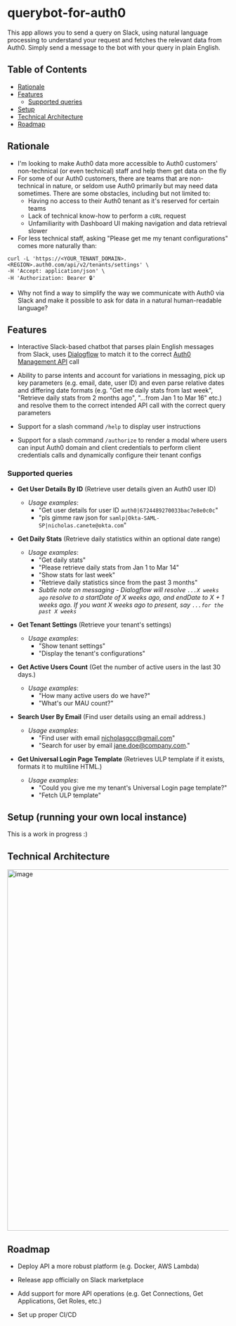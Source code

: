 # querybot-for-auth0

This app allows you to send a query on Slack, using natural language processing to understand your request and fetches the relevant data from Auth0. Simply send a message to the bot with your query in plain English.

## Table of Contents

- [Rationale](#rationale)
- [Features](#features)
  - [Supported queries](#supported-queries)
- [Setup](#setup)
- [Technical Architecture](#technical-architecture)
- [Roadmap](#roadmap)

## Rationale

- I'm looking to make Auth0 data more accessible to Auth0 customers' non-technical (or even technical) staff and help them get data on the fly
- For some of our Auth0 customers, there are teams that are non-technical in nature, or seldom use Auth0 primarily but may need data sometimes. There are some obstacles, including but not limited to:
  - Having no access to their Auth0 tenant as it's reserved for certain teams
  - Lack of technical know-how to perform a `cURL` request
  - Unfamiliarity with Dashboard UI making navigation and data retrieval slower
- For less technical staff, asking "Please get me my tenant configurations" comes more naturally than:
```
curl -L 'https://<YOUR_TENANT_DOMAIN>.<REGION>.auth0.com/api/v2/tenants/settings' \
-H 'Accept: application/json' \
-H 'Authorization: Bearer 🔒'
```
- Why not find a way to simplify the way we communicate with Auth0 via Slack and make it possible to ask for data in a natural human-readable language?

## Features

- Interactive Slack-based chatbot that parses plain English messages from Slack, uses [Dialogflow](https://cloud.google.com/products/conversational-agents?hl=en) to match it to the correct [Auth0 Management API](https://auth0.com/docs/api/management/v2/introduction) call

- Ability to parse intents and account for variations in messaging, pick up key parameters (e.g. email, date, user ID) and even parse relative dates and differing date formats (e.g. "Get me daily stats from last week", "Retrieve daily stats from 2 months ago", "...from Jan 1 to Mar 16" etc.) and resolve them to the correct intended API call with the correct query parameters

- Support for a slash command `/help` to display user instructions

- Support for a slash command `/authorize` to render a modal where users can input Auth0 domain and client credentials to perform client credentials calls and dynamically configure their tenant configs

### Supported queries
- **Get User Details By ID** (Retrieve user details given an Auth0 user ID)
  - <em>Usage examples</em>:
    - "Get user details for user ID `auth0|6724489270033bac7e8e0c0c`"
    - "pls gimme raw json for `samlp|Okta-SAML-SP|nicholas.canete@okta.com`"
      
- **Get Daily Stats** (Retrieve daily statistics within an optional date range)
  - <em>Usage examples</em>:
    - "Get daily stats"
    - "Please retrieve daily stats from Jan 1 to Mar 14"
    - "Show stats for last week"
    - "Retrieve daily statistics since from the past 3 months"
    - <em>Subtle note on messaging - Dialogflow will resolve `...X weeks ago` resolve to a startDate of X weeks ago, and endDate to X + 1 weeks ago. If you want X weeks ago to present, say `...for the past X weeks`</em>
    
- **Get Tenant Settings** (Retrieve your tenant's settings)
  - <em>Usage examples</em>:
    - "Show tenant settings"
    - "Display the tenant's configurations"
   
- **Get Active Users Count** (Get the number of active users in the last 30 days.)
  - <em>Usage examples</em>:
    - "How many active users do we have?"
    - "What's our MAU count?"
   
- **Search User By Email** (Find user details using an email address.)
  - <em>Usage examples</em>:
    - "Find user with email nicholasgcc@gmail.com"
    - "Search for user by email jane.doe@company.com."
   
- **Get Universal Login Page Template** (Retrieves ULP template if it exists, formats it to multiline HTML.)
  - <em>Usage examples</em>:
    - "Could you give me my tenant's Universal Login page template?"
    - "Fetch ULP template"
   
## Setup (running your own local instance)

This is a work in progress :)

## Technical Architecture

<img width="820" alt="image" src="https://github.com/user-attachments/assets/093d0ef8-3d95-4411-b478-fd542ae52b15">


## Roadmap
  
- Deploy API a more robust platform (e.g. Docker, AWS Lambda)

- Release app officially on Slack marketplace

- Add support for more API operations (e.g. Get Connections, Get Applications, Get Roles, etc.)

- Set up proper CI/CD

